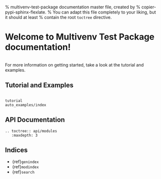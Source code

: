 % multivenv-test-package documentation master file, created by
%   copier-pypi-sphinx-flexlate.
%   You can adapt this file completely to your liking, but it should at least
%   contain the root `toctree` directive.

# Welcome to Multivenv Test Package documentation!

```{include} ../../README.md
```

For more information on getting started, take a look at the tutorial and examples.

## Tutorial and Examples

```{toctree}

tutorial
auto_examples/index
```

## API Documentation

```{eval-rst}
.. toctree:: api/modules
   :maxdepth: 3
```

## Indices

- {ref}`genindex`
- {ref}`modindex`
- {ref}`search`
